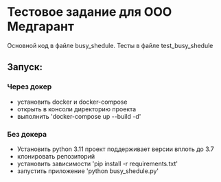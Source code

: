 # Тестовое задание для ООО Медгарант
Основной код в файле busy_shedule. 
Тесты в файле test_busy_shedule

## Запуск:
### Через докер

- установить docker и docker-compose
- открыть в консоли директорию проекта
- выполнить
  'docker-compose up --build -d'

### Без докера

- Установить python 3.11
   проект поддерживает версии вплоть до 3.7
- клонировать репозиторий
- установить зависимости
  'pip install -r requirements.txt'
- запустить приложение
  'python busy_shedule.py'
